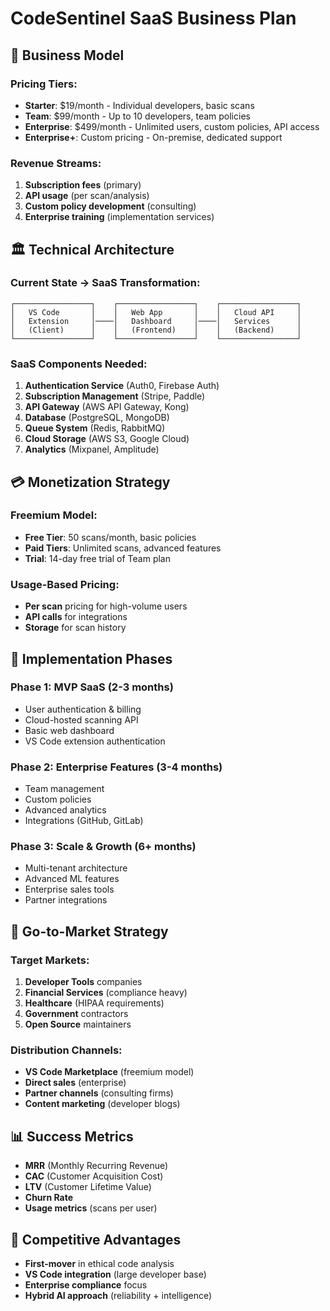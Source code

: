 # CodeSentinel SaaS Business Plan

## 🎯 **Business Model**

### **Pricing Tiers:**
- **Starter**: $19/month - Individual developers, basic scans
- **Team**: $99/month - Up to 10 developers, team policies
- **Enterprise**: $499/month - Unlimited users, custom policies, API access
- **Enterprise+**: Custom pricing - On-premise, dedicated support

### **Revenue Streams:**
1. **Subscription fees** (primary)
2. **API usage** (per scan/analysis)
3. **Custom policy development** (consulting)
4. **Enterprise training** (implementation services)

## 🏛️ **Technical Architecture**

### **Current State → SaaS Transformation:**
```
┌─────────────────┐    ┌─────────────────┐    ┌─────────────────┐
│   VS Code       │    │   Web App       │    │   Cloud API     │
│   Extension     │────│   Dashboard     │────│   Services      │
│   (Client)      │    │   (Frontend)    │    │   (Backend)     │
└─────────────────┘    └─────────────────┘    └─────────────────┘
```

### **SaaS Components Needed:**
1. **Authentication Service** (Auth0, Firebase Auth)
2. **Subscription Management** (Stripe, Paddle)
3. **API Gateway** (AWS API Gateway, Kong)
4. **Database** (PostgreSQL, MongoDB)
5. **Queue System** (Redis, RabbitMQ)
6. **Cloud Storage** (AWS S3, Google Cloud)
7. **Analytics** (Mixpanel, Amplitude)

## 💳 **Monetization Strategy**

### **Freemium Model:**
- **Free Tier**: 50 scans/month, basic policies
- **Paid Tiers**: Unlimited scans, advanced features
- **Trial**: 14-day free trial of Team plan

### **Usage-Based Pricing:**
- **Per scan** pricing for high-volume users
- **API calls** for integrations
- **Storage** for scan history

## 🔧 **Implementation Phases**

### **Phase 1: MVP SaaS (2-3 months)**
- User authentication & billing
- Cloud-hosted scanning API
- Basic web dashboard
- VS Code extension authentication

### **Phase 2: Enterprise Features (3-4 months)**
- Team management
- Custom policies
- Advanced analytics
- Integrations (GitHub, GitLab)

### **Phase 3: Scale & Growth (6+ months)**
- Multi-tenant architecture
- Advanced ML features
- Enterprise sales tools
- Partner integrations

## 🏢 **Go-to-Market Strategy**

### **Target Markets:**
1. **Developer Tools** companies
2. **Financial Services** (compliance heavy)
3. **Healthcare** (HIPAA requirements)
4. **Government** contractors
5. **Open Source** maintainers

### **Distribution Channels:**
- **VS Code Marketplace** (freemium model)
- **Direct sales** (enterprise)
- **Partner channels** (consulting firms)
- **Content marketing** (developer blogs)

## 📊 **Success Metrics**
- **MRR** (Monthly Recurring Revenue)
- **CAC** (Customer Acquisition Cost)
- **LTV** (Customer Lifetime Value)
- **Churn Rate**
- **Usage metrics** (scans per user)

## 🚀 **Competitive Advantages**
- **First-mover** in ethical code analysis
- **VS Code integration** (large developer base)
- **Enterprise compliance** focus
- **Hybrid AI approach** (reliability + intelligence)

